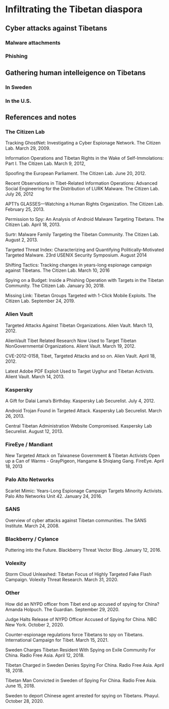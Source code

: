 # Infiltrating the Tibetan diaspora

## Cyber attacks against Tibetans

### Malware attachments

### Phishing

## Gathering human intelleigence on Tibetans

### In Sweden

### In the U.S.

## References and notes

### The Citizen Lab
Tracking GhostNet: Investigating a Cyber Espionage Network. The Citizen Lab. March 29, 2009.

Information Operations and Tibetan Rights in the Wake of Self-Immolations: Part I. The Citizen Lab. March 9, 2012,

Spoofing the European Parliament. The Citizen Lab. June 20, 2012.

Recent Observations in Tibet-Related Information Operations: Advanced Social
Engineering for the Distribution of LURK Malware. The Citizen Lab. July 26, 2012

APT1’s GLASSES—Watching a Human Rights Organization. The Citizen Lab. February 25, 2013.

Permission to Spy: An Analysis of Android Malware Targeting Tibetans. The Citizen Lab. April 18, 2013.

Surtr: Malware Family Targeting the Tibetan Community. The Citizen Lab. August 2, 2013.

Targeted Threat Index: Characterizing and Quantifying Politically-Motivated Targeted Malware. 23rd USENIX Security Symposium. August 2014

Shifting Tactics: Tracking changes in years-long espionage campaign against Tibetans. The Citizen Lab. March 10, 2016

Spying on a Budget: Inside a Phishing Operation with Targets in the Tibetan Community. The Citizen Lab. January 30, 2018.

Missing Link: Tibetan Groups Targeted with 1-Click Mobile Exploits. The Citizen Lab. September 24, 2019.

### Alien Vault
Targeted Attacks Against Tibetan Organizations. Alien Vault. March 13, 2012.

AlienVault Tibet Related Research Now Used to Target Tibetan NonGovernmental Organizations. Alient Vault. March 19, 2012.

CVE-2012-0158, Tibet, Targeted Attacks and so on. Alien Vault. April 18,
2012.

Latest Adobe PDF Exploit Used to Target Uyghur and Tibetan Activists. Alient Vault. March 14, 2013.

### Kaspersky
A Gift for Dalai Lama’s Birthday. Kaspersky Lab Securelist. July 4, 2012.

Android Trojan Found in Targeted Attack. Kaspersky Lab Securelist. March 26, 2013.

Central Tibetan Administration Website Compromised. Kaspersky Lab Securelist. August 12, 2013.

### FireEye / Mandiant
New Targeted Attack on Taiwanese Government & Tibetan Activists Open up
a Can of Warms - GrayPigeon, Hangame & Shiqiang Gang. FireEye. April 18, 2013

### Palo Alto Networks
Scarlet Mimic: Years-Long Espionage Campaign Targets Minority Activists. Palo Alto Networks Unit 42. January 24, 2016.

### SANS
Overview of cyber attacks against Tibetan communities. The SANS Institute. March 24, 2008.

### Blackberry / Cylance
Puttering into the Future. Blackberry Threat Vector Blog. January 12, 2016.

### Volexity
Storm Cloud Unleashed: Tibetan Focus of Highly Targeted Fake Flash Campaign. Volexity Threat Research. March 31, 2020.

### Other
How did an NYPD officer from Tibet end up accused of spying for China? Amanda Holpuch. The Guardian. September 29, 2020.

Judge Halts Release of NYPD Officer Accused of Spying for China. NBC New York. October 2, 2020.

Counter-espionage regulations force Tibetans to spy on Tibetans. International Campaign for Tibet. March 15, 2021.

Sweden Charges Tibetan Resident With Spying on Exile Community For China. Radio Free Asia. April 12, 2018.

Tibetan Charged in Sweden Denies Spying For China. Radio Free Asia. April 18, 2018.

Tibetan Man Convicted in Sweden of Spying For China. Radio Free Asia. June 15, 2018.

Sweden to deport Chinese agent arrested for spying on Tibetans. Phayul. October 28, 2020.